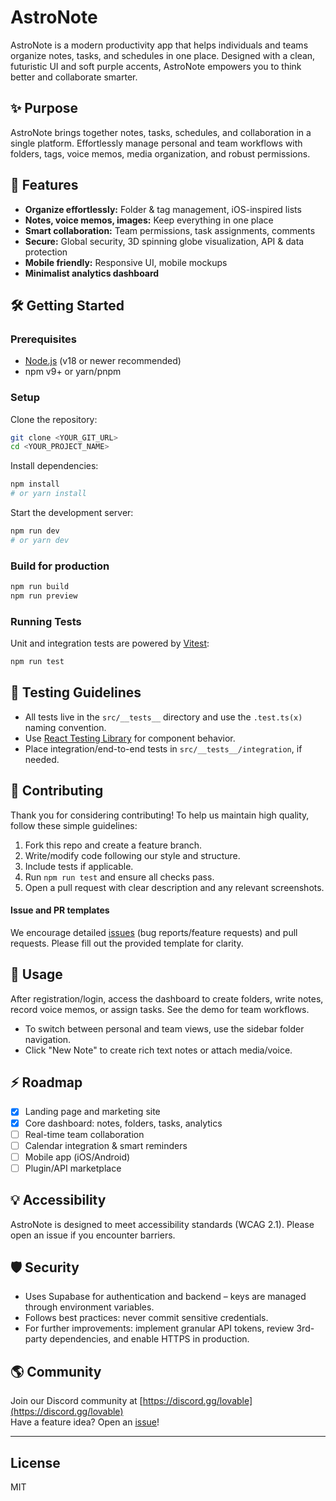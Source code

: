 
# AstroNote

AstroNote is a modern productivity app that helps individuals and teams organize notes, tasks, and schedules in one place. Designed with a clean, futuristic UI and soft purple accents, AstroNote empowers you to think better and collaborate smarter.

## ✨ Purpose

AstroNote brings together notes, tasks, schedules, and collaboration in a single platform. Effortlessly manage personal and team workflows with folders, tags, voice memos, media organization, and robust permissions.

## 🚀 Features

- **Organize effortlessly:** Folder & tag management, iOS-inspired lists  
- **Notes, voice memos, images:** Keep everything in one place  
- **Smart collaboration:** Team permissions, task assignments, comments  
- **Secure:** Global security, 3D spinning globe visualization, API & data protection  
- **Mobile friendly:** Responsive UI, mobile mockups  
- **Minimalist analytics dashboard**

## 🛠️ Getting Started

### Prerequisites

- [Node.js](https://nodejs.org/) (v18 or newer recommended)
- npm v9+ or yarn/pnpm

### Setup

Clone the repository:
```sh
git clone <YOUR_GIT_URL>
cd <YOUR_PROJECT_NAME>
```

Install dependencies:
```sh
npm install
# or yarn install
```

Start the development server:
```sh
npm run dev
# or yarn dev
```

### Build for production

```sh
npm run build
npm run preview
```

### Running Tests

Unit and integration tests are powered by [Vitest](https://vitest.dev/):

```sh
npm run test
```

## 🧪 Testing Guidelines

- All tests live in the `src/__tests__` directory and use the `.test.ts(x)` naming convention.
- Use [React Testing Library](https://testing-library.com/docs/react-testing-library/intro/) for component behavior.
- Place integration/end-to-end tests in `src/__tests__/integration`, if needed.

## 🤝 Contributing

Thank you for considering contributing! To help us maintain high quality, follow these simple guidelines:

1. Fork this repo and create a feature branch.
2. Write/modify code following our style and structure.
3. Include tests if applicable.
4. Run `npm run test` and ensure all checks pass.
5. Open a pull request with clear description and any relevant screenshots.

#### Issue and PR templates

We encourage detailed [issues](#) (bug reports/feature requests) and pull requests. Please fill out the provided template for clarity.

## 📖 Usage

After registration/login, access the dashboard to create folders, write notes, record voice memos, or assign tasks. See the demo for team workflows.

- To switch between personal and team views, use the sidebar folder navigation.
- Click "New Note" to create rich text notes or attach media/voice.

## ⚡ Roadmap

- [x] Landing page and marketing site
- [x] Core dashboard: notes, folders, tasks, analytics
- [ ] Real-time team collaboration
- [ ] Calendar integration & smart reminders
- [ ] Mobile app (iOS/Android)
- [ ] Plugin/API marketplace

## 💡 Accessibility

AstroNote is designed to meet accessibility standards (WCAG 2.1). Please open an issue if you encounter barriers.

## 🛡️ Security

- Uses Supabase for authentication and backend – keys are managed through environment variables.
- Follows best practices: never commit sensitive credentials.  
- For further improvements: implement granular API tokens, review 3rd-party dependencies, and enable HTTPS in production.

## 🌎 Community

Join our Discord community at [https://discord.gg/lovable](https://discord.gg/lovable)  
Have a feature idea? Open an [issue](#)!

---

## License

MIT

